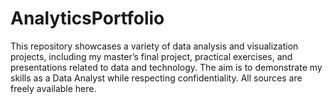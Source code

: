 # AnalyticsPortfolio
This repository showcases a variety of data analysis and visualization projects, including my master’s final project, practical exercises, and presentations related to data and technology. The aim is to demonstrate my skills as a Data Analyst while respecting confidentiality. All sources are freely available here.
